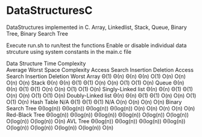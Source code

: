 # DataStructuresC
DataStructures implemented in C.
Array, Linkedlist, Stack, Queue, Binary Tree, Binary Search Tree

Execute run.sh to run/test the functions
Enable or disable individual data strcuture using system constants in the main.c file


Data Structure		 Time Complexity								
		 Average				 Worst				 Space Complexity
		 Access	 Search	 Insertion	 Deletion	 Access	 Search	 Insertion	 Deletion	 Worst
Array		 Θ(1)	 Θ(n)	 Θ(n)	 Θ(n)	 O(1)	 O(n)	 O(n)	 O(n)	 O(n)
Stack		 Θ(n)	 Θ(n)	 Θ(1)	 Θ(1)	 O(n)	 O(n)	 O(1)	 O(1)	 O(n)
Queue		 Θ(n)	 Θ(n)	 Θ(1)	 Θ(1)	 O(n)	 O(n)	 O(1)	 O(1)	 O(n)
Singly-Linked list		 Θ(n)	 Θ(n)	 Θ(1)	 Θ(1)	 O(n)	 O(n)	 O(1)	 O(1)	 O(n)
Doubly-Linked list		 Θ(n)	 Θ(n)	 Θ(1)	 Θ(1)	 O(n)	 O(n)	 O(1)	 O(1)	 O(n)
Hash Table		 N/A	 Θ(1)	 Θ(1)	 Θ(1)	 N/A	 O(n)	 O(n)	 O(n)	 O(n)
Binary Search Tree		 Θ(log(n))	 Θ(log(n))	 Θ(log(n))	 Θ(log(n))	 O(n)	 O(n)	 O(n)	 O(n)	 O(n)
Red-Black Tree		 Θ(log(n))	 Θ(log(n))	 Θ(log(n))	 Θ(log(n))	 O(log(n))	 O(log(n))	 O(log(n))	 O(log(n))	 O(n)
AVL Tree		 Θ(log(n))	 Θ(log(n))	 Θ(log(n))	 Θ(log(n))	 O(log(n))	 O(log(n))	 O(log(n))	 O(log(n))	 O(n)

